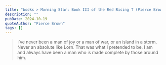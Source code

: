 ```yaml
---
title: "books > Morning Star: Book III of the Red Rising T (Pierce Brown)"
description: ""
pubDate: 2024-10-19
quoteAuthor: "Pierce Brown"
tags: []
---
```


> I’ve never been a man of joy or a man of war, or an island in a storm. Never an absolute like Lorn. That was what I pretended to be. I am and always have been a man who is made complete by those around him.